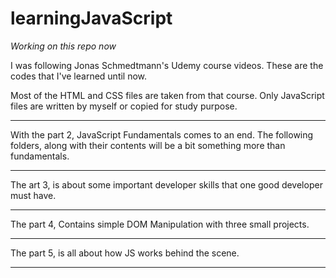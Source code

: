 # learningJavaScript


*Working on this repo now*



I was following Jonas Schmedtmann's Udemy course videos. These are the codes that I've learned until now.


Most of the HTML and CSS files are taken from that course. Only JavaScript files are written by myself or copied for study purpose.


*****
With the part 2, 
    JavaScript Fundamentals comes to an end. The following folders, along with their contents will be a bit something more than fundamentals. 
*****
The art 3,
    is about some important developer skills that one good developer must have.
*****
The part 4,
    Contains simple DOM Manipulation with three small projects. 
*****
The part 5,
    is all about how JS works behind the scene.
*****

